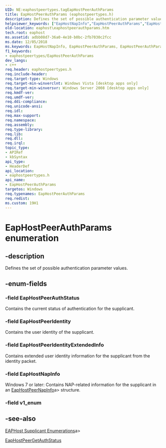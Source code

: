 ```yaml
---
UID: NE:eaphostpeertypes.tagEapHostPeerAuthParams
title: EapHostPeerAuthParams (eaphostpeertypes.h)
description: Defines the set of possible authentication parameter values.helpviewer_keywords: ["EapHostNapInfo","EapHostPeerAuthParams","EapHostPeerAuthParams enumeration [EAPHost]","EapHostPeerAuthStatus","EapHostPeerIdentity","EapHostPeerIdentityExtendedInfo","eaphost.eaphostpeerauthparams","eaphostpeertypes/EapHostNapInfo","eaphostpeertypes/EapHostPeerAuthParams","eaphostpeertypes/EapHostPeerAuthStatus","eaphostpeertypes/EapHostPeerIdentity","eaphostpeertypes/EapHostPeerIdentityExtendedInfo"]
old-location: eaphost\eaphostpeerauthparams.htm
tech.root: eaphost
ms.assetid: adbb08d7-36a0-4e10-b0bc-2fb7030c2fcc
ms.date: 12/05/2018
ms.keywords: EapHostNapInfo, EapHostPeerAuthParams, EapHostPeerAuthParams enumeration [EAPHost], EapHostPeerAuthStatus, EapHostPeerIdentity, EapHostPeerIdentityExtendedInfo, eaphost.eaphostpeerauthparams, eaphostpeertypes/EapHostNapInfo, eaphostpeertypes/EapHostPeerAuthParams, eaphostpeertypes/EapHostPeerAuthStatus, eaphostpeertypes/EapHostPeerIdentity, eaphostpeertypes/EapHostPeerIdentityExtendedInfo
f1_keywords:
- eaphostpeertypes/EapHostPeerAuthParams
dev_langs:
- c++
req.header: eaphostpeertypes.h
req.include-header: 
req.target-type: Windows
req.target-min-winverclnt: Windows Vista [desktop apps only]
req.target-min-winversvr: Windows Server 2008 [desktop apps only]
req.kmdf-ver: 
req.umdf-ver: 
req.ddi-compliance: 
req.unicode-ansi: 
req.idl: 
req.max-support: 
req.namespace: 
req.assembly: 
req.type-library: 
req.lib: 
req.dll: 
req.irql: 
topic_type:
- APIRef
- kbSyntax
api_type:
- HeaderDef
api_location:
- eaphostpeertypes.h
api_name:
- EapHostPeerAuthParams
targetos: Windows
req.typenames: EapHostPeerAuthParams
req.redist: 
ms.custom: 19H1
---
```


# EapHostPeerAuthParams enumeration


## -description


Defines the set of possible authentication parameter values.


## -enum-fields




### -field EapHostPeerAuthStatus

Contains the current status of authentication for the supplicant.


### -field EapHostPeerIdentity

Contains the user identity of the supplicant.


### -field EapHostPeerIdentityExtendedInfo

Contains extended user identity information for the supplicant from the identity packet.


### -field EapHostNapInfo

Windows 7 or later: Contains NAP-related information for the supplicant in an [EapHostPeerNapInfo](https://docs.microsoft.com/windows/win32/eaphost/eaphostpeernapinfo)a> structure.


### -field v1_enum




## -see-also




[EAPHost Supplicant Enumerations](https://docs.microsoft.com/windows/win32/eaphost/eap-host-supplicant-enumerations)a>



<a href="https://docs.microsoft.com/previous-versions/windows/desktop/api/eappapis/nf-eappapis-eaphostpeergetauthstatus">EapHostPeerGetAuthStatus</a>
 

 

